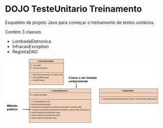 # DOJO TesteUnitario Treinamento
Esqueleto de projeto Java para começar o treinamento de testes unitários.

Contém 3 classes
+ LombadaEletronica
+ InfracaoException
+ RegistraDAO

![classes](./classes.png)  
